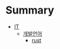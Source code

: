 # Summary

- [IT](./IT/IT.md)
  - [개발언어](./IT/proglang/proglang.md)
    - [rust](./IT/proglang/rust/rust.md)